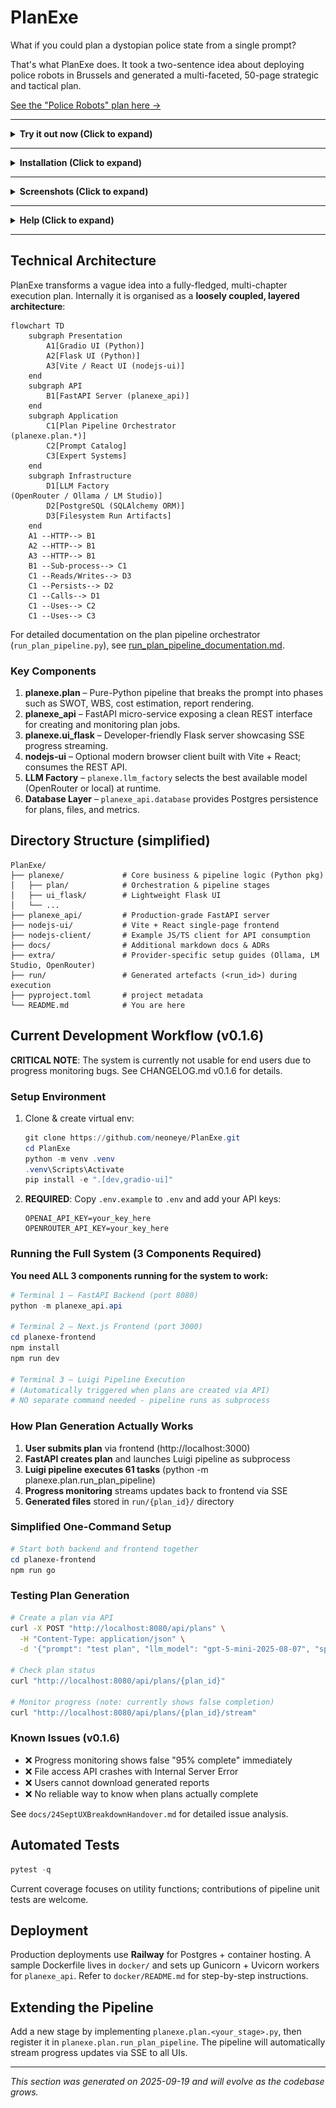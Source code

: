 <!--
 * Author: Cascade
 * Date: 2025-09-19
 * PURPOSE: Comprehensive technical documentation for PlanExe. Provides architecture overview, setup instructions, development guidelines, and project structure.
 * SRP and DRY check: Pass - This file solely documents the project and avoids duplicating code logic.
-->

# PlanExe

What if you could plan a dystopian police state from a single prompt?

That's what PlanExe does. It took a two-sentence idea about deploying police robots in Brussels and generated a multi-faceted, 50-page strategic and tactical plan.

[See the "Police Robots" plan here →](https://neoneye.github.io/PlanExe-web/20250824_police_robots_report.html)

---

<details>
<summary><strong> Try it out now (Click to expand)</strong></summary>
<br>

If you are not a developer. You can generate 1 plan for free, beyond that it cost money.

[Try it here →](https://app.mach-ai.com/planexe_early_access)

</details>

---

<details>
<summary><strong> Installation (Click to expand)</strong></summary>

<br>

**Prerequisite:** You are a python developer with machine learning experience.

# Installation

Typical python installation procedure:

```bash
git clone https://github.com/neoneye/PlanExe.git
cd PlanExe
python3 -m venv venv
source venv/bin/activate
(venv) pip install '.[gradio-ui]'
```

# Configuration

**Config A:** Run a model in the cloud using a paid provider. Follow the instructions in [OpenRouter](extra/openrouter.md).

**Config B:** Run models locally on a high-end computer. Follow the instructions for either [Ollama](extra/ollama.md) or [LM Studio](extra/lm_studio.md).

Recommendation: I recommend **Config A** as it offers the most straightforward path to getting PlanExe working reliably.

# Usage

**For local development**, PlanExe comes with a Gradio-based web interface:

```bash
(venv) python -m planexe.plan.app_text2plan
```

This command launches a local development server at **http://localhost:7860** (local machine only, not for production). Open that link in your browser, type a vague idea or description, and PlanExe will produce a detailed plan.

To stop the server at any time, press `Ctrl+C` in your terminal.

**For production deployment**, see the [Current Development Workflow](#current-development-workflow-v016) section below which uses FastAPI (port 8080) and Next.js (port 3000) on Railway.

</details>

---

<details>
<summary><strong> Screenshots (Click to expand)</strong></summary>

<br>

You input a vague description of what you want and PlanExe outputs a plan. [See generated plans here](https://neoneye.github.io/PlanExe-web/use-cases/).

![Video of PlanExe](/extra/planexe-humanoid-factory.gif?raw=true "Video of PlanExe")

[YouTube video: Using PlanExe to plan a lunar base](https://www.youtube.com/watch?v=7AM2F1C4CGI)

![Screenshot of PlanExe](/extra/planexe-humanoid-factory.jpg?raw=true "Screenshot of PlanExe")

</details>

---

<details>
<summary><strong> Help (Click to expand)</strong></summary>

<br>

For help or feedback.

Join the [PlanExe Discord](https://neoneye.github.io/PlanExe-web/discord).

</details>

---

## Technical Architecture

PlanExe transforms a vague idea into a fully-fledged, multi-chapter execution plan. Internally it is organised as a **loosely coupled, layered architecture**:

```mermaid
flowchart TD
    subgraph Presentation
        A1[Gradio UI (Python)]
        A2[Flask UI (Python)]
        A3[Vite / React UI (nodejs-ui)]
    end
    subgraph API
        B1[FastAPI Server (planexe_api)]
    end
    subgraph Application
        C1[Plan Pipeline Orchestrator
(planexe.plan.*)]
        C2[Prompt Catalog]
        C3[Expert Systems]
    end
    subgraph Infrastructure
        D1[LLM Factory
(OpenRouter / Ollama / LM Studio)]
        D2[PostgreSQL (SQLAlchemy ORM)]
        D3[Filesystem Run Artifacts]
    end
    A1 --HTTP--> B1
    A2 --HTTP--> B1
    A3 --HTTP--> B1
    B1 --Sub-process--> C1
    C1 --Reads/Writes--> D3
    C1 --Persists--> D2
    C1 --Calls--> D1
    C1 --Uses--> C2
    C1 --Uses--> C3
```

For detailed documentation on the plan pipeline orchestrator (`run_plan_pipeline.py`), see [run_plan_pipeline_documentation.md](docs/run_plan_pipeline_documentation.md).

### Key Components
1. **planexe.plan** – Pure-Python pipeline that breaks the prompt into phases such as SWOT, WBS, cost estimation, report rendering.
2. **planexe_api** – FastAPI micro-service exposing a clean REST interface for creating and monitoring plan jobs.
3. **planexe.ui_flask** – Developer-friendly Flask server showcasing SSE progress streaming.
4. **nodejs-ui** – Optional modern browser client built with Vite + React; consumes the REST API.
5. **LLM Factory** – `planexe.llm_factory` selects the best available model (OpenRouter or local) at runtime.
6. **Database Layer** – `planexe_api.database` provides Postgres persistence for plans, files, and metrics.

## Directory Structure (simplified)

```text
PlanExe/
├── planexe/             # Core business & pipeline logic (Python pkg)
│   ├── plan/            # Orchestration & pipeline stages
│   ├── ui_flask/        # Lightweight Flask UI
│   └── ...
├── planexe_api/         # Production-grade FastAPI server
├── nodejs-ui/           # Vite + React single-page frontend
├── nodejs-client/       # Example JS/TS client for API consumption
├── docs/                # Additional markdown docs & ADRs
├── extra/               # Provider-specific setup guides (Ollama, LM Studio, OpenRouter)
├── run/                 # Generated artefacts (<run_id>) during execution
├── pyproject.toml       # project metadata
└── README.md            # You are here
```

## Current Development Workflow (v0.1.6)

**CRITICAL NOTE**: The system is currently not usable for end users due to progress monitoring bugs. See CHANGELOG.md v0.1.6 for details.

### Setup Environment
1. Clone & create virtual env:
   ```powershell
   git clone https://github.com/neoneye/PlanExe.git
   cd PlanExe
   python -m venv .venv
   .venv\Scripts\Activate
   pip install -e ".[dev,gradio-ui]"
   ```

2. **REQUIRED**: Copy `.env.example` to `.env` and add your API keys:
   ```
   OPENAI_API_KEY=your_key_here
   OPENROUTER_API_KEY=your_key_here
   ```

### Running the Full System (3 Components Required)

**You need ALL 3 components running for the system to work:**

```powershell
# Terminal 1 – FastAPI Backend (port 8080)
python -m planexe_api.api

# Terminal 2 – Next.js Frontend (port 3000)
cd planexe-frontend
npm install
npm run dev

# Terminal 3 – Luigi Pipeline Execution
# (Automatically triggered when plans are created via API)
# NO separate command needed - pipeline runs as subprocess
```

### How Plan Generation Actually Works

1. **User submits plan** via frontend (http://localhost:3000)
2. **FastAPI creates plan** and launches Luigi pipeline as subprocess
3. **Luigi pipeline executes 61 tasks** (python -m planexe.plan.run_plan_pipeline)
4. **Progress monitoring** streams updates back to frontend via SSE
5. **Generated files** stored in `run/{plan_id}/` directory

### Simplified One-Command Setup

```powershell
# Start both backend and frontend together
cd planexe-frontend
npm run go
```

### Testing Plan Generation

```bash
# Create a plan via API
curl -X POST "http://localhost:8080/api/plans" \
  -H "Content-Type: application/json" \
  -d '{"prompt": "test plan", "llm_model": "gpt-5-mini-2025-08-07", "speed_vs_detail": "fast_but_skip_details"}'

# Check plan status
curl "http://localhost:8080/api/plans/{plan_id}"

# Monitor progress (note: currently shows false completion)
curl "http://localhost:8080/api/plans/{plan_id}/stream"
```

### Known Issues (v0.1.6)
- ❌ Progress monitoring shows false "95% complete" immediately
- ❌ File access API crashes with Internal Server Error
- ❌ Users cannot download generated reports
- ❌ No reliable way to know when plans actually complete

See `docs/24SeptUXBreakdownHandover.md` for detailed issue analysis.

## Automated Tests

```powershell
pytest -q
```

Current coverage focuses on utility functions; contributions of pipeline unit tests are welcome.

## Deployment

Production deployments use **Railway** for Postgres + container hosting. A sample Dockerfile lives in `docker/` and sets up Gunicorn + Uvicorn workers for `planexe_api`. Refer to `docker/README.md` for step-by-step instructions.

## Extending the Pipeline

Add a new stage by implementing `planexe.plan.<your_stage>.py`, then register it in `planexe.plan.run_plan_pipeline`. The pipeline will automatically stream progress updates via SSE to all UIs.

---

*This section was generated on 2025-09-19 and will evolve as the codebase grows.*
